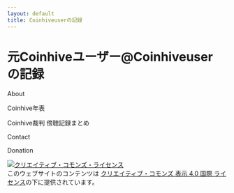 ```yaml
---
layout: default
title: Coinhiveuserの記録
---
```


# 元Coinhiveユーザー@Coinhiveuser の記録 

About

Coinhive年表

Coinhive裁判 傍聴記録まとめ

Contact

Donation





<a rel="license" href="http://creativecommons.org/licenses/by/4.0/"><img alt="クリエイティブ・コモンズ・ライセンス" style="border-width:0" src="https://i.creativecommons.org/l/by/4.0/88x31.png" /></a><br />このウェブサイトのコンテンツは <a rel="license" href="http://creativecommons.org/licenses/by/4.0/">クリエイティブ・コモンズ 表示 4.0 国際 ライセンス</a>の下に提供されています。